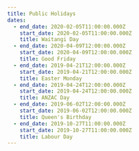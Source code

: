 ```yaml
---
title: Public Holidays
dates:
  - end_date: 2020-02-05T11:00:00.000Z
    start_date: 2020-02-05T11:00:00.000Z
    title: Waitangi Day
  - end_date: 2020-04-09T12:00:00.000Z
    start_date: 2020-04-09T12:00:00.000Z
    title: Good Friday
  - end_date: 2019-04-21T12:00:00.000Z
    start_date: 2019-04-21T12:00:00.000Z
    title: Easter Monday
  - end_date: 2019-04-24T12:00:00.000Z
    start_date: 2019-04-24T12:00:00.000Z
    title: ANZAC Day
  - end_date: 2019-06-02T12:00:00.000Z
    start_date: 2019-06-02T12:00:00.000Z
    title: Queen's Birthday
  - end_date: 2019-10-27T11:00:00.000Z
    start_date: 2019-10-27T11:00:00.000Z
    title: Labour Day
---
```


